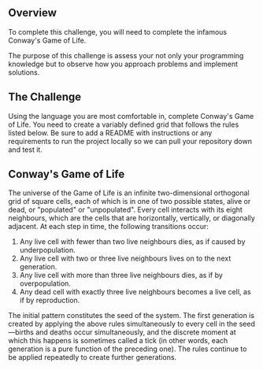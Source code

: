 ## Overview

To complete this challenge, you will need to complete the infamous Conway's Game of Life. 

The purpose of this challenge is assess your not only your programming knowledge but to observe how you approach problems and implement solutions.

## The Challenge

Using the language you are most comfortable in, complete Conway's Game of Life. You need to create a variably defined grid that follows the rules listed below. Be sure to add a README with instructions or any requirements to run the project locally so we can pull your repository down and test it.

## Conway's Game of Life

The universe of the Game of Life is an infinite two-dimensional orthogonal grid of square cells, each of which is in one of two possible states, alive or dead, or "populated" or "unpopulated". Every cell interacts with its eight neighbours, which are the cells that are horizontally, vertically, or diagonally adjacent. At each step in time, the following transitions occur:

1. Any live cell with fewer than two live neighbours dies, as if caused by underpopulation.
2. Any live cell with two or three live neighbours lives on to the next generation.
3. Any live cell with more than three live neighbours dies, as if by overpopulation.
4. Any dead cell with exactly three live neighbours becomes a live cell, as if by reproduction.

The initial pattern constitutes the seed of the system. The first generation is created by applying the above rules simultaneously to every cell in the seed—births and deaths occur simultaneously, and the discrete moment at which this happens is sometimes called a tick (in other words, each generation is a pure function of the preceding one). The rules continue to be applied repeatedly to create further generations.
